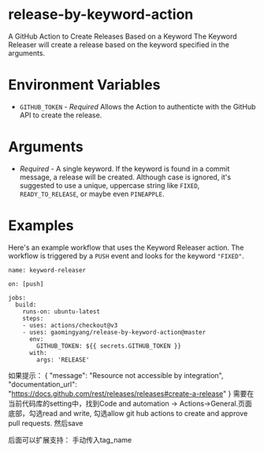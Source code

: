 # release-by-keyword-action

A GitHub Action to Create Releases Based on a Keyword
The Keyword Releaser will create a release based on the keyword specified in the arguments.

# Environment Variables
- `GITHUB_TOKEN` - _Required_ Allows the Action to authenticte with the GitHub API to create the release.

# Arguments
- _Required_ - A single keyword.  If the keyword is found in a commit message, a release will be created.  Although case is ignored, it's suggested to use a unique, uppercase string like `FIXED`, `READY_TO_RELEASE`, or maybe even `PINEAPPLE`.

# Examples
Here's an example workflow that uses the Keyword Releaser action.  The workflow is triggered by a `PUSH` event and looks for the keyword `"FIXED"`.

```
name: keyword-releaser

on: [push]

jobs:
  build:
    runs-on: ubuntu-latest
    steps:
    - uses: actions/checkout@v3
    - uses: gaomingyang/release-by-keyword-action@master
      env:
        GITHUB_TOKEN: ${{ secrets.GITHUB_TOKEN }}
      with:
        args: 'RELEASE'
```

如果提示：
{
"message": "Resource not accessible by integration",
"documentation_url": "https://docs.github.com/rest/releases/releases#create-a-release"
}
需要在当前代码库的setting中，找到Code and automation -> Actions->General.页面底部，勾选read and write,
勾选allow git hub actions to create and approve pull requests.
然后save


后面可以扩展支持：
手动传入tag_name
